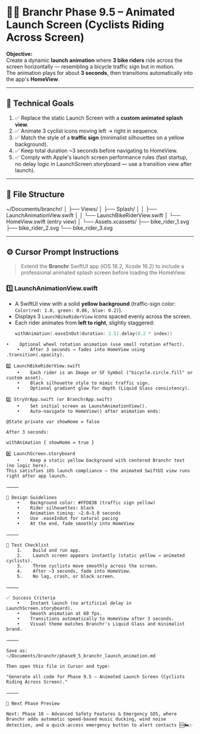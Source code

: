# 🚴‍♂️ Branchr Phase 9.5 – Animated Launch Screen (Cyclists Riding Across Screen)

**Objective:**  
Create a dynamic **launch animation** where **3 bike riders** ride across the screen horizontally — resembling a bicycle traffic sign but in motion.  
The animation plays for about **3 seconds**, then transitions automatically into the app's **HomeView**.

---

## 🧠 Technical Goals
1. ✅ Replace the static Launch Screen with a **custom animated splash view**.
2. ✅ Animate 3 cyclist icons moving left → right in sequence.
3. ✅ Match the style of a **traffic sign** (minimalist silhouettes on a yellow background).
4. ✅ Keep total duration ~3 seconds before navigating to HomeView.
5. ✅ Comply with Apple's launch screen performance rules (fast startup, no delay logic in LaunchScreen.storyboard — use a transition view after launch).

---

## 📂 File Structure

~/Documents/branchr/
│
├── Views/
│   ├── Splash/
│   │   ├── LaunchAnimationView.swift
│   │   └── LaunchBikeRiderView.swift
│   └── HomeView.swift  (entry view)
│
└── Assets.xcassets/
├── bike_rider_1.svg
├── bike_rider_2.svg
└── bike_rider_3.svg

---

## ⚙️ Cursor Prompt Instructions

> Extend the **Branchr** SwiftUI app (iOS 18.2, Xcode 16.2) to include a professional animated splash screen before loading the HomeView.

### 1️⃣ **LaunchAnimationView.swift**
- A SwiftUI view with a solid **yellow background** (traffic-sign color: `Color(red: 1.0, green: 0.86, blue: 0.2)`).
- Displays 3 `LaunchBikeRiderView` icons spaced evenly across the screen.
- Each rider animates from **left to right**, slightly staggered:
  ```swift
  withAnimation(.easeInOut(duration: 2.5).delay(0.2 * index))
```
•    Optional wheel rotation animation (use small rotation effect).
    •    After 3 seconds → fades into HomeView using .transition(.opacity).

2️⃣ LaunchBikeRiderView.swift
    •    Each rider is an Image or SF Symbol ("bicycle.circle.fill" or custom asset).
    •    Black silhouette style to mimic traffic sign.
    •    Optional gradient glow for depth (Liquid Glass consistency).

3️⃣ StryVrApp.swift (or BranchrApp.swift)
    •    Set initial screen as LaunchAnimationView().
    •    Auto-navigate to HomeView() after animation ends:

@State private var showHome = false

After 3 seconds:

withAnimation { showHome = true }

4️⃣ LaunchScreen.storyboard
    •    Keep a static yellow background with centered Branchr text (no logic here).
This satisfies iOS launch compliance — the animated SwiftUI view runs right after app launch.

⸻

🎨 Design Guidelines
    •    Background color: #FFD83B (traffic sign yellow)
    •    Rider silhouettes: black
    •    Animation timing: ~2.8–3.0 seconds
    •    Use .easeInOut for natural pacing
    •    At the end, fade smoothly into HomeView

⸻

🧪 Test Checklist
    1.    Build and run app.
    2.    Launch screen appears instantly (static yellow → animated cyclists).
    3.    Three cyclists move smoothly across the screen.
    4.    After ~3 seconds, fade into HomeView.
    5.    No lag, crash, or black screen.

⸻

✅ Success Criteria
    •    Instant launch (no artificial delay in LaunchScreen.storyboard).
    •    Smooth animation at 60 fps.
    •    Transitions automatically to HomeView after 3 seconds.
    •    Visual theme matches Branchr's Liquid Glass and minimalist brand.

⸻

Save as:
~/Documents/branchr/phase9_5_branchr_launch_animation.md

Then open this file in Cursor and type:

"Generate all code for Phase 9.5 – Animated Launch Screen (Cyclists Riding Across Screen)."

⸻

🏁 Next Phase Preview

Next: Phase 10 – Advanced Safety Features & Emergency SOS, where Branchr adds automatic speed-based music ducking, wind noise detection, and a quick-access emergency button to alert contacts 🆘🏍️✨
